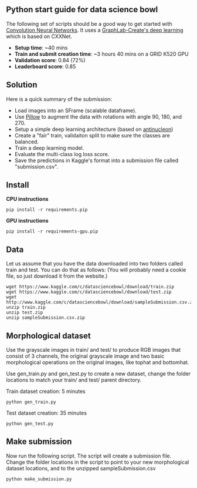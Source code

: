 Python start guide for data science bowl
----------------------------------------

The following set of scripts should be a good way to get started with
[Convolution Neural
Networks](http://en.wikipedia.org/wiki/Convolutional_neural_network).  It uses
a [GraphLab-Create's deep
learning](https://dato.com/learn/userguide/#neural-net-classifier) which is
based on CXXNet. 

* **Setup time**: ~40 mins
* **Train and submit creation time**: ~3 hours 40 mins on a GRID K520 GPU
* **Validation score**: 0.84 (72%)
* **Leaderboard score**: 0.85


Solution
--------

Here is a quick summary of the submission:

* Load images into an SFrame (scalable dataframe).
* Use [Pillow](https://pypi.python.org/pypi/Pillow/) to augment the data with
  rotations with angle 90, 180, and 270.
* Setup a simple deep learning architecture (based on
  [antinucleon](https://github.com/antinucleon/cxxnet/blob/master/example/kaggle_bowl/bowl.conf]))
* Create a "fair" train, validaiton split to make sure the classes are balanced.
* Train a deep learning model.
* Evaluate the multi-class log loss score.
* Save the predictions in Kaggle's format into a submission file called "submission.csv".


Install
-------
**CPU instructions**
```
pip install -r requirements.pip
```

**GPU instructions**
```
pip install -r requirements-gpu.pip
```

Data
-----
Let us assume that you have the data downloaded into two folders called train 
and test. You can do that as follows: (You will probably need a cookie file,
so just download it from the website.)

```
wget https://www.kaggle.com/c/datasciencebowl/download/train.zip
wget https://www.kaggle.com/c/datasciencebowl/download/test.zip
wget http://www.kaggle.com/c/datasciencebowl/download/sampleSubmission.csv.zip
unzip train.zip
unzip test.zip
unzip sampleSubmission.csv.zip
```

Morphological dataset
-----
Use the grayscale images in train/ and test/ to produce RGB images that
consist of 3 channels, the original grayscale image and two basic morphological
operations on the original images, like tophat and bottomhat.

Use gen_train.py and gen_test.py to create a new dataset, change the folder
locations to match your train/ and test/ parent directory.

Train dataset creation: 5 minutes
```
python gen_train.py
```

Test dataset creation: 35 minutes
```
python gen_test.py
```

Make submission
---------------

Now run the following script. The script will create a submission file.
Change the folder locations in the script to point to your new morphological
dataset locations, and to the unzipped sampleSubmission.csv

```
python make_submission.py
```
